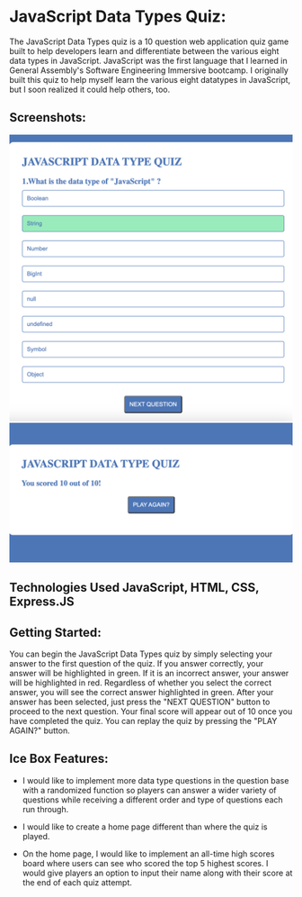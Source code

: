 # **JavaScript Data Types Quiz:** 

The JavaScript Data Types quiz is a 10 question web application quiz game built to help developers learn and differentiate between the various eight data types in JavaScript. JavaScript was the first language that I learned in General Assembly's Software Engineering Immersive bootcamp. I originally built this quiz to help myself learn the various eight datatypes in JavaScript, but I soon realized it could help others, too.

## **Screenshots**:

![Home page](image-1.png)
![Final score](image.png)

## **Technologies Used** JavaScript, HTML, CSS, Express.JS

## **Getting Started**: 

You can begin the JavaScript Data Types quiz by simply selecting your answer to the first question of the quiz. If you answer correctly, your answer will be highlighted in green. If it is an incorrect answer, your answer will be highlighted in red. Regardless of whether you select the correct answer, you will see the correct answer highlighted in green. After your answer has been selected, just press the "NEXT QUESTION" button to proceed to the next question. Your final score will appear out of 10 once you have completed the quiz. You can replay the quiz by pressing the "PLAY AGAIN?" button.

## **Ice Box Features**:

- I would like to implement more data type questions in the question base with a randomized function so players can answer a wider variety of questions while receiving a different order and type of questions each run through.

- I would like to create a home page different than where the quiz is played.

- On the home page, I would like to implement an all-time high scores board where users can see who scored the top 5 highest scores. I would give players an option to input their name along with their score at the end of each quiz attempt.


